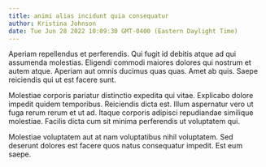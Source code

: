 ```yaml
---
title: animi alias incidunt quia consequatur
author: Kristina Johnson
date: Tue Jun 28 2022 10:09:30 GMT-0400 (Eastern Daylight Time)
---
```

Aperiam repellendus et perferendis. Qui fugit id debitis atque ad qui assumenda molestias. Eligendi commodi maiores dolores qui nostrum et autem atque. Aperiam aut omnis ducimus quas quas. Amet ab quis. Saepe reiciendis qui ut est facere sunt.

 Molestiae corporis pariatur distinctio expedita qui vitae. Explicabo dolore impedit quidem temporibus. Reiciendis dicta est. Illum aspernatur vero ut fuga rerum rerum et ut ad. Itaque corporis adipisci repudiandae similique molestiae. Facilis dicta cum sit minima perferendis ut voluptatem qui.

 Molestiae voluptatem aut at nam voluptatibus nihil voluptatem. Sed deserunt dolores est facere quos natus consequatur impedit. Est eum saepe.